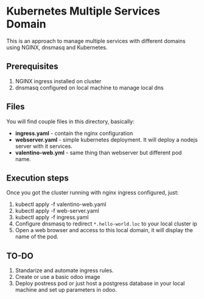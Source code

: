 # Kubernetes Multiple Services Domain

This is an approach to manage multiple services with different domains using NGINX, dnsmasq and Kubernetes.

## Prerequisites
1. NGINX ingress installed on cluster
2. dnsmasq configured on local machine to manage local dns

## Files
You will find couple files in this directory, basically:
- **ingress.yaml** - contain the nginx configuration
- **webserver.yaml** - simple kubernetes deployment. It will deploy a nodejs server with it services.
- **valentino-web.yml** - same thing than webserver but different pod name.

## Execution steps
Once you got the cluster running with nginx ingress configured, just:
1. kubectl apply -f valentino-web.yaml
2. kubectl apply -f web-server.yaml
3. kubectl apply -f ingress.yaml
4. Configure dnsmasq to redirect `*.hello-world.loc` to your local cluster ip
5. Open a web browser and access to this local domain, it will display the name of the pod.


## TO-DO
1. Standarize and automate ingress rules.
2. Create or use a basic odoo image
3. Deploy postress pod or just host a postgress database in your local machine and set up parameters in odoo.

